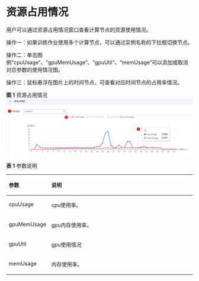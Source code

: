 # 资源占用情况<a name="modelarts_23_0402"></a>

用户可以通过资源占用情况窗口查看计算节点的资源使用情况。

操作一：如果训练作业使用多个计算节点，可以通过实例名称的下拉框切换节点。

操作二：单击图例“cpuUsage“、“gpuMemUsage“、“gpuUtil“、“memUsage“可以添加或取消对应参数的使用情况图。

操作三：鼠标悬浮在图片上的时间节点，可查看对应时间节点的占用率情况。

**图 1**  资源占用情况<a name="fig12415019442"></a>  
![](figures/资源占用情况.png "资源占用情况")

**表 1**  参数说明

<a name="table29911160452"></a>
<table><thead align="left"><tr id="row15991516154519"><th class="cellrowborder" valign="top" width="18.87%" id="mcps1.2.3.1.1"><p id="p139911316154517"><a name="p139911316154517"></a><a name="p139911316154517"></a>参数</p>
</th>
<th class="cellrowborder" valign="top" width="81.13%" id="mcps1.2.3.1.2"><p id="p8991141611457"><a name="p8991141611457"></a><a name="p8991141611457"></a>说明</p>
</th>
</tr>
</thead>
<tbody><tr id="row1199111616456"><td class="cellrowborder" valign="top" width="18.87%" headers="mcps1.2.3.1.1 "><p id="p4991151624510"><a name="p4991151624510"></a><a name="p4991151624510"></a>cpuUsage</p>
</td>
<td class="cellrowborder" valign="top" width="81.13%" headers="mcps1.2.3.1.2 "><p id="p59911916204512"><a name="p59911916204512"></a><a name="p59911916204512"></a>cpu使用率。</p>
</td>
</tr>
<tr id="row209911616134519"><td class="cellrowborder" valign="top" width="18.87%" headers="mcps1.2.3.1.1 "><p id="p4991216174513"><a name="p4991216174513"></a><a name="p4991216174513"></a>gpuMemUsage</p>
</td>
<td class="cellrowborder" valign="top" width="81.13%" headers="mcps1.2.3.1.2 "><p id="p109911166452"><a name="p109911166452"></a><a name="p109911166452"></a>gpu内存使用率。</p>
</td>
</tr>
<tr id="row1267403516468"><td class="cellrowborder" valign="top" width="18.87%" headers="mcps1.2.3.1.1 "><p id="p067463520461"><a name="p067463520461"></a><a name="p067463520461"></a>gpuUtil</p>
</td>
<td class="cellrowborder" valign="top" width="81.13%" headers="mcps1.2.3.1.2 "><p id="p767443574614"><a name="p767443574614"></a><a name="p767443574614"></a>gpu使用情况</p>
</td>
</tr>
<tr id="row12169174014460"><td class="cellrowborder" valign="top" width="18.87%" headers="mcps1.2.3.1.1 "><p id="p8169154015462"><a name="p8169154015462"></a><a name="p8169154015462"></a>memUsage</p>
</td>
<td class="cellrowborder" valign="top" width="81.13%" headers="mcps1.2.3.1.2 "><p id="p17169440104618"><a name="p17169440104618"></a><a name="p17169440104618"></a>内存使用率。</p>
</td>
</tr>
</tbody>
</table>

